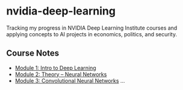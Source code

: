 # nvidia-deep-learning
Tracking my progress in NVIDIA Deep Learning Institute courses and applying concepts to AI projects in economics, politics, and security.

## Course Notes
- [Module 1: Intro to Deep Learning](notes/01-intro-to-deep-learning.md)
- [Module 2: Theory – Neural Networks](notes/02-theory-neural-networks.md)
- [Module 3: Convolutional Neural Networks](notes/03-cnn.md)
...
